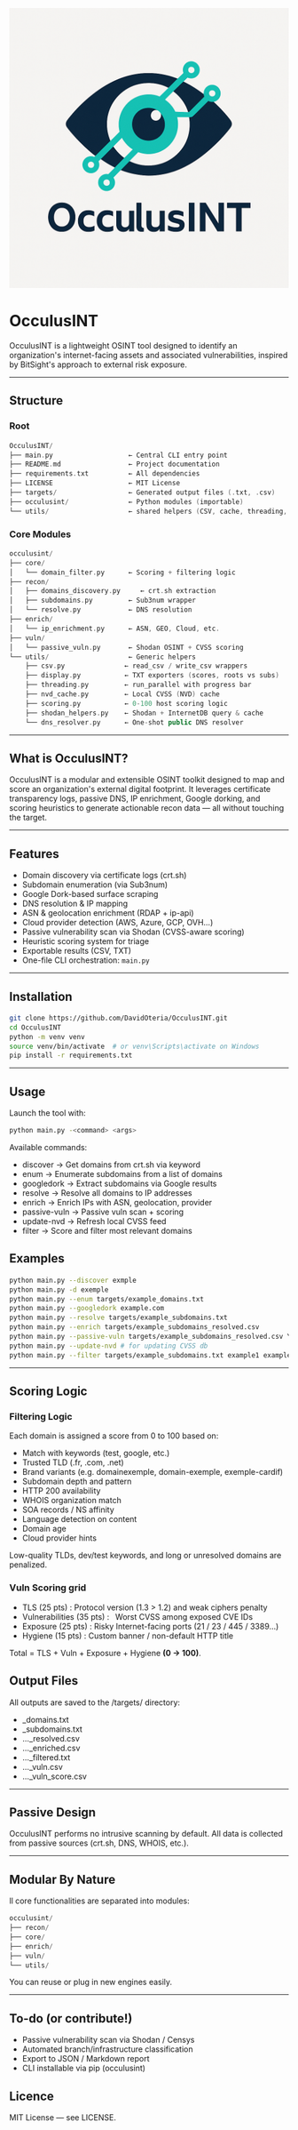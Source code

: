 ![Alt text](assets/logo_mission.png)

# OcculusINT
OcculusINT is a lightweight OSINT tool designed to identify an organization's internet-facing assets and associated vulnerabilities, inspired by BitSight's approach to external risk exposure.

---

## Structure

### Root 
```cpp
OcculusINT/
├── main.py                   ← Central CLI entry point
├── README.md                 ← Project documentation
├── requirements.txt          ← All dependencies
├── LICENSE                   ← MIT License
├── targets/                  ← Generated output files (.txt, .csv)
├── occulusint/               ← Python modules (importable)
└── utils/                    ← shared helpers (CSV, cache, threading, display…)
```

### Core Modules 
```cpp
occulusint/
├── core/
│   └── domain_filter.py      ← Scoring + filtering logic
├── recon/
│   ├── domains_discovery.py     ← crt.sh extraction
│   ├── subdomains.py         ← Sub3num wrapper
│   └── resolve.py            ← DNS resolution
├── enrich/
│   └── ip_enrichment.py      ← ASN, GEO, Cloud, etc.
├── vuln/
│   └── passive_vuln.py       ← Shodan OSINT + CVSS scoring
└── utils/                    ← Generic helpers
    ├── csv.py               ← read_csv / write_csv wrappers
    ├── display.py           ← TXT exporters (scores, roots vs subs)
    ├── threading.py         ← run_parallel with progress bar
    ├── nvd_cache.py         ← Local CVSS (NVD) cache
    ├── scoring.py           ← 0-100 host scoring logic
    ├── shodan_helpers.py    ← Shodan + InternetDB query & cache
    └── dns_resolver.py      ← One-shot public DNS resolver
```
---

## What is OcculusINT?

OcculusINT is a modular and extensible OSINT toolkit designed to map and score an organization's external digital footprint. It leverages certificate transparency logs, passive DNS, IP enrichment, Google dorking, and scoring heuristics to generate actionable recon data — all without touching the target.

---

## Features

- Domain discovery via certificate logs (crt.sh)
- Subdomain enumeration (via Sub3num)
- Google Dork-based surface scraping
- DNS resolution & IP mapping
- ASN & geolocation enrichment (RDAP + ip-api)
- Cloud provider detection (AWS, Azure, GCP, OVH…)
- Passive vulnerability scan via Shodan (CVSS-aware scoring)
- Heuristic scoring system for triage
- Exportable results (CSV, TXT)
- One-file CLI orchestration: `main.py`

---

## Installation

```bash
git clone https://github.com/DavidOteria/OcculusINT.git
cd OcculusINT
python -m venv venv
source venv/bin/activate  # or venv\Scripts\activate on Windows
pip install -r requirements.txt
```

--- 

## Usage

Launch the tool with:

```bash
python main.py -<command> <args>
```

Available commands:

- discover → Get domains from crt.sh via keyword
- enum → Enumerate subdomains from a list of domains
- googledork → Extract subdomains via Google results
- resolve → Resolve all domains to IP addresses
- enrich → Enrich IPs with ASN, geolocation, provider
- passive-vuln → Passive vuln scan + scoring
- update-nvd → Refresh local CVSS feed
- filter → Score and filter most relevant domains

## Examples 

```bash 
python main.py --discover exmple
python main.py -d exemple
python main.py --enum targets/example_domains.txt
python main.py --googledork example.com
python main.py --resolve targets/example_subdomains.txt
python main.py --enrich targets/example_subdomains_resolved.csv
python main.py --passive-vuln targets/example_subdomains_resolved.csv YOUR_SHODAN_KEY
python main.py --update-nvd # for updating CVSS db 
python main.py --filter targets/example_subdomains.txt example1 example2 example3
```

---

## Scoring Logic

### Filtering Logic

Each domain is assigned a score from 0 to 100 based on:

- Match with keywords (test, google, etc.)
- Trusted TLD (.fr, .com, .net)
- Brand variants (e.g. domainexemple, domain-exemple, exemple-cardif)
- Subdomain depth and pattern
- HTTP 200 availability
- WHOIS organization match
- SOA records / NS affinity
- Language detection on content
- Domain age
- Cloud provider hints

Low-quality TLDs, dev/test keywords, and long or unresolved domains are penalized.

### Vuln Scoring grid

- TLS (25 pts) : Protocol version (1.3 > 1.2) and weak ciphers penalty  
- Vulnerabilities (35 pts) :  Worst CVSS among exposed CVE IDs  
- Exposure (25 pts) :  Risky Internet-facing ports (21 / 23 / 445 / 3389…)  
- Hygiene (15 pts) :  Custom banner / non-default HTTP title

Total = TLS + Vuln + Exposure + Hygiene **(0 → 100)**.

## Output Files

All outputs are saved to the /targets/ directory:

- <keyword>_domains.txt
- <domain>_subdomains.txt
- ..._resolved.csv
- ..._enriched.csv
- ..._filtered.txt
- ..._vuln.csv
- ..._vuln_score.csv

--- 

## Passive Design 

OcculusINT performs no intrusive scanning by default. All data is collected from passive sources (crt.sh, DNS, WHOIS, etc.).

--- 

## Modular By Nature

ll core functionalities are separated into modules:

```cpp
occulusint/
├── recon/
├── core/
├── enrich/
├── vuln/
└── utils/
```

You can reuse or plug in new engines easily.

---

## To-do (or contribute!)

- Passive vulnerability scan via Shodan / Censys
- Automated branch/infrastructure classification
- Export to JSON / Markdown report
- CLI installable via pip (occulusint)

## Licence 
MIT License — see LICENSE.
